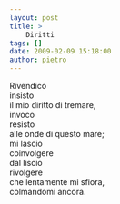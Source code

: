 ```yaml
---
layout: post
title: >
    Diritti
tags: []
date: 2009-02-09 15:18:00
author: pietro
---
```

Rivendico<br/>insisto<br/>il mio diritto di tremare,<br/>invoco<br/>resisto<br/>alle onde di questo mare;<br/>mi lascio<br/>coinvolgere<br/>dal liscio<br/>rivolgere<br/>che lentamente mi sfiora,<br/>colmandomi ancora.
